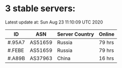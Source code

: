 # 3 stable servers:

Latest update at: Sun Aug 23 11:10:09 UTC 2020

| ID | ASN | Server Country | Online |
| -- | --- | -------------- | ------ |
| #.95A7 | AS51659 | Russia | 79 hrs |
| #.FEBE | AS51659 | Russia | 79 hrs |
| #.A89B | AS37963 | China | 16 hrs |


